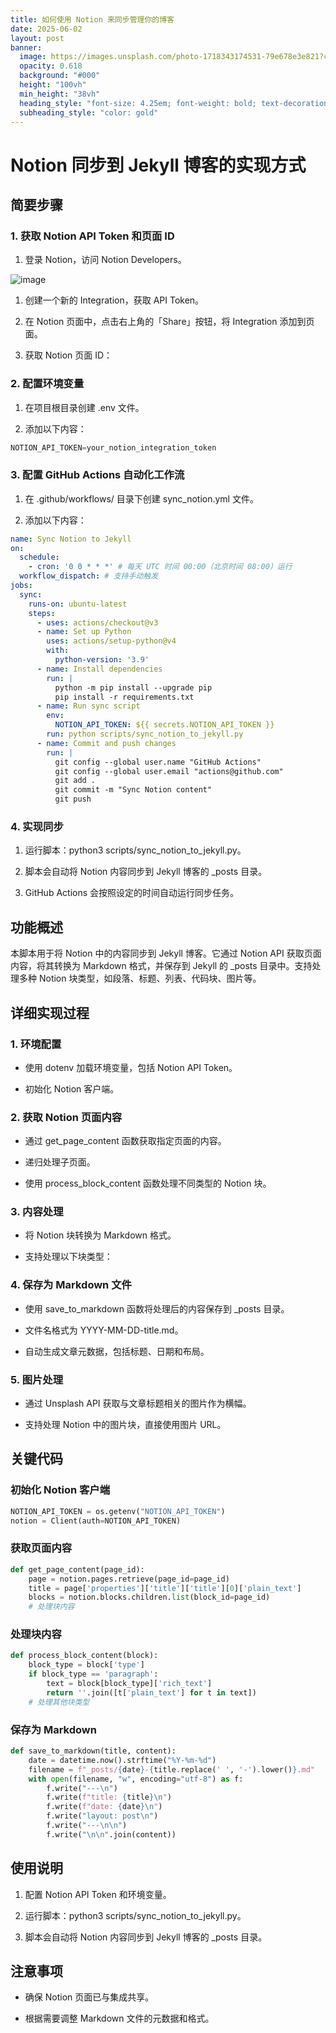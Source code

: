 ```yaml
---
title: 如何使用 Notion 来同步管理你的博客
date: 2025-06-02
layout: post
banner:
  image: https://images.unsplash.com/photo-1718343174531-79e678e3e821?crop=entropy&cs=tinysrgb&fit=max&fm=jpg&ixid=M3w2OTIwMzJ8MHwxfHJhbmRvbXx8fHx8fHx8fDE3NDg5MDI4NDd8&ixlib=rb-4.1.0&q=80&w=1080
  opacity: 0.618
  background: "#000"
  height: "100vh"
  min_height: "38vh"
  heading_style: "font-size: 4.25em; font-weight: bold; text-decoration: underline"
  subheading_style: "color: gold"
---
```


# Notion 同步到 Jekyll 博客的实现方式

## 简要步骤

### 1. 获取 Notion API Token 和页面 ID

1. 登录 Notion，访问 Notion Developers。

![image](https://prod-files-secure.s3.us-west-2.amazonaws.com/a7a0cc5a-89b9-4cda-8686-1fba0ca52f40/d19c1afe-dea5-4312-9333-786b0ba83054/image.png?X-Amz-Algorithm=AWS4-HMAC-SHA256&X-Amz-Content-Sha256=UNSIGNED-PAYLOAD&X-Amz-Credential=ASIAZI2LB466QJES24K6%2F20250602%2Fus-west-2%2Fs3%2Faws4_request&X-Amz-Date=20250602T222047Z&X-Amz-Expires=3600&X-Amz-Security-Token=IQoJb3JpZ2luX2VjEC4aCXVzLXdlc3QtMiJIMEYCIQCniA9uWmHPRNsm6oS4aHojaSKzUvJHkBwwF1%2Fv3nHwjwIhANhwOPbIcZh52Jm%2Fo56s%2B3rWkTezFwLmbEDQNyWGXUj2KogECPf%2F%2F%2F%2F%2F%2F%2F%2F%2F%2FwEQABoMNjM3NDIzMTgzODA1IgyrkOd2veAdXk84LNQq3ANyUQ%2Fzt7pCBQJx7TyV1PpVa%2FJ9q7h%2Fu%2Fn44bcwZFE2Xh8kgWvG4%2Baw2KTb26raSQlJ9%2B5ojKQNioATBlC2QqkuahL3TPRIh6kjr9hxPwHwhHU8gJV5qxsdBmm8qANM9dfWjbQDgDKu1cCY9aMM6eAacYOZtA8wMqxhFasbkIDL5VPybGEOez%2BokoUgEk3rmYuLXdq0h6b2%2FbUqxhmWqxUkc%2FIb5RxmJg1Gz9RGhe35aHHRawkmCdJrjLxV9%2FkTo0at4tu3As9nTdeMRdDBvLcFDwrefNAZQ7Jb%2BAfQTJnV8axqeyayY6nv5Ixl7%2BA4l1ttBzgijBsarVZFOu0INbnej4n5%2BAlFhwxqWLwG7S5BLGXt27rilhmyTfjSduY7YcEYtEJoXesLbcIgm8Cm7x8InvdO%2BR8iwMs5iH97vh3ROxYcD7F7HRG68J%2F%2FquJPbNHQ698LArUsXHx3PmVVIHBezhIaGsRMwStZuqvMyOeHWo%2B5mn6O5g5QugsjEyKGOFi4K39d7h2mHfk9%2F3h0%2B2ivaNZY8eA%2Bho9Eh0SxA13kylYV1yiZzxl5vTJ5jKWkG%2FNG49owkY0hb1rapbl8xZoBW%2Bse87DwkjMYyk5Bojqx6s%2B96CqR7GQcGXRxnzCNwfjBBjqkAV%2Bum1RiXUPajF2%2B7ziCqxpzGncLoIvzF4TDzuuFuwrnF%2FBJd4LvViY564k3qPAVnAGZXtuVbaS6MzTCK7%2FBzg7st5ifO8%2F%2BIALkXcXF%2FXJCt5Y2ZQbl3rc0hJ8KgP07irMQRqKpnvJQghmPcsZGTSJzsfdGnJc2RxwYOmEFRnm6NZHQLnWD7mGk%2B3NTgJHyBffTI2KpwD8oPe0f4eCGAgHo1zOi&X-Amz-Signature=7223f6255a9ffdc09fa19339a6b184d6fca24820f86c76c54adde285b6ab56b4&X-Amz-SignedHeaders=host&x-id=GetObject)

1. 创建一个新的 Integration，获取 API Token。

1. 在 Notion 页面中，点击右上角的「Share」按钮，将 Integration 添加到页面。

1. 获取 Notion 页面 ID：


### 2. 配置环境变量

1. 在项目根目录创建 .env 文件。

1. 添加以下内容：

```javascript
NOTION_API_TOKEN=your_notion_integration_token
```

### 3. 配置 GitHub Actions 自动化工作流

1. 在 .github/workflows/ 目录下创建 sync_notion.yml 文件。

1. 添加以下内容：

```yaml
name: Sync Notion to Jekyll
on:
  schedule:
    - cron: '0 0 * * *' # 每天 UTC 时间 00:00（北京时间 08:00）运行
  workflow_dispatch: # 支持手动触发
jobs:
  sync:
    runs-on: ubuntu-latest
    steps:
      - uses: actions/checkout@v3
      - name: Set up Python
        uses: actions/setup-python@v4
        with:
          python-version: '3.9'
      - name: Install dependencies
        run: |
          python -m pip install --upgrade pip
          pip install -r requirements.txt
      - name: Run sync script
        env:
          NOTION_API_TOKEN: ${{ secrets.NOTION_API_TOKEN }}
        run: python scripts/sync_notion_to_jekyll.py
      - name: Commit and push changes
        run: |
          git config --global user.name "GitHub Actions"
          git config --global user.email "actions@github.com"
          git add .
          git commit -m "Sync Notion content"
          git push
```

### 4. 实现同步

1. 运行脚本：python3 scripts/sync_notion_to_jekyll.py。

1. 脚本会自动将 Notion 内容同步到 Jekyll 博客的 _posts 目录。

1. GitHub Actions 会按照设定的时间自动运行同步任务。

## 功能概述

本脚本用于将 Notion 中的内容同步到 Jekyll 博客。它通过 Notion API 获取页面内容，将其转换为 Markdown 格式，并保存到 Jekyll 的 _posts 目录中。支持处理多种 Notion 块类型，如段落、标题、列表、代码块、图片等。

## 详细实现过程

### 1. 环境配置

- 使用 dotenv 加载环境变量，包括 Notion API Token。

- 初始化 Notion 客户端。

### 2. 获取 Notion 页面内容

- 通过 get_page_content 函数获取指定页面的内容。

- 递归处理子页面。

- 使用 process_block_content 函数处理不同类型的 Notion 块。

### 3. 内容处理

- 将 Notion 块转换为 Markdown 格式。

- 支持处理以下块类型：


### 4. 保存为 Markdown 文件

- 使用 save_to_markdown 函数将处理后的内容保存到 _posts 目录。

- 文件名格式为 YYYY-MM-DD-title.md。

- 自动生成文章元数据，包括标题、日期和布局。

### 5. 图片处理

- 通过 Unsplash API 获取与文章标题相关的图片作为横幅。

- 支持处理 Notion 中的图片块，直接使用图片 URL。

## 关键代码

### 初始化 Notion 客户端

```python
NOTION_API_TOKEN = os.getenv("NOTION_API_TOKEN")
notion = Client(auth=NOTION_API_TOKEN)
```

### 获取页面内容

```python
def get_page_content(page_id):
    page = notion.pages.retrieve(page_id=page_id)
    title = page['properties']['title']['title'][0]['plain_text']
    blocks = notion.blocks.children.list(block_id=page_id)
    # 处理块内容
```

### 处理块内容

```python
def process_block_content(block):
    block_type = block['type']
    if block_type == 'paragraph':
        text = block[block_type]['rich_text']
        return ''.join([t['plain_text'] for t in text])
    # 处理其他块类型
```

### 保存为 Markdown

```python
def save_to_markdown(title, content):
    date = datetime.now().strftime("%Y-%m-%d")
    filename = f"_posts/{date}-{title.replace(' ', '-').lower()}.md"
    with open(filename, "w", encoding="utf-8") as f:
        f.write("---\n")
        f.write(f"title: {title}\n")
        f.write(f"date: {date}\n")
        f.write("layout: post\n")
        f.write("---\n\n")
        f.write("\n\n".join(content))
```

## 使用说明

1. 配置 Notion API Token 和环境变量。

1. 运行脚本：python3 scripts/sync_notion_to_jekyll.py。

1. 脚本会自动将 Notion 内容同步到 Jekyll 博客的 _posts 目录。

## 注意事项

- 确保 Notion 页面已与集成共享。

- 根据需要调整 Markdown 文件的元数据和格式。